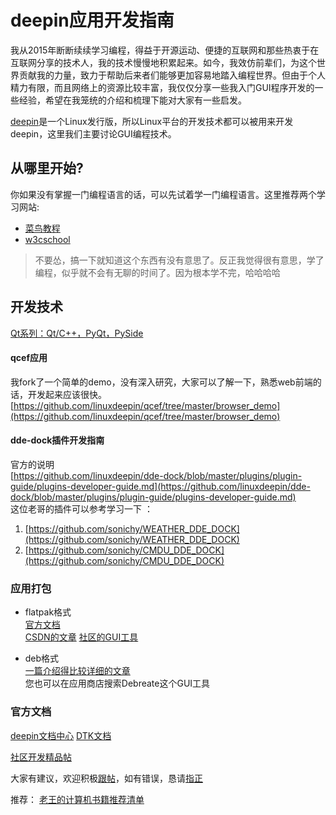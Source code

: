 # deepin应用开发指南 
我从2015年断断续续学习编程，得益于开源运动、便捷的互联网和那些热衷于在互联网分享的技术人，我的技术慢慢地积累起来。如今，我效仿前辈们，为这个世界贡献我的力量，致力于帮助后来者们能够更加容易地踏入编程世界。但由于个人精力有限，而且网络上的资源比较丰富，我仅仅分享一些我入门GUI程序开发的一些经验，希望在我笼统的介绍和梳理下能对大家有一些启发。

[deepin](https://www.deepin.com)是一个Linux发行版，所以Linux平台的开发技术都可以被用来开发deepin，这里我们主要讨论GUI编程技术。

## 从哪里开始?
你如果没有掌握一门编程语言的话，可以先试着学一门编程语言。这里推荐两个学习网站:    
- [菜鸟教程](http://www.runoob.com)
- [w3cschool](https://www.w3cschool.cn)
> 不要怂，搞一下就知道这个东西有没有意思了。反正我觉得很有意思，学了编程，似乎就不会有无聊的时间了。因为根本学不完，哈哈哈哈

## 开发技术
[Qt系列：Qt/C++，PyQt，PySide](https://github.com/ziqiangxu/deepin-develop-guide/blob/master/qt.md)

#### qcef应用
我fork了一个简单的demo，没有深入研究，大家可以了解一下，熟悉web前端的话，开发起来应该很快。
[https://github.com/linuxdeepin/qcef/tree/master/browser_demo](https://github.com/linuxdeepin/qcef/tree/master/browser_demo)

#### dde-dock插件开发指南
官方的说明    
[https://github.com/linuxdeepin/dde-dock/blob/master/plugins/plugin-guide/plugins-developer-guide.md](https://github.com/linuxdeepin/dde-dock/blob/master/plugins/plugin-guide/plugins-developer-guide.md)    
这位老哥的插件可以参考学习一下 ：    
1. [https://github.com/sonichy/WEATHER_DDE_DOCK](https://github.com/sonichy/WEATHER_DDE_DOCK)
2. [https://github.com/sonichy/CMDU_DDE_DOCK](https://github.com/sonichy/CMDU_DDE_DOCK)

### 应用打包
- flatpak格式    
[官方文档](http://docs.flatpak.org/en/latest/introduction.html)    
[CSDN的文章](https://blog.csdn.net/beyond_zhangna/article/details/78335747)
[社区的GUI工具](https://bbs.deepin.org/forum.php?mod=viewthread&tid=152879)    

- deb格式    
[一篇介绍得比较详细的文章](https://www.cnblogs.com/Genesis-007/p/5219960.html)    
您也可以在应用商店搜索Debreate这个GUI工具

### 官方文档
[deepin文档中心](https://docs.deepin.io)
[DTK文档](https://docs.deepin.io/dtk/index.html)

[社区开发精品帖](https://bbs.deepin.org/forum.php?mod=forumdisplay&fid=49&filter=digest&digest=1)


大家有建议，欢迎积极[跟帖](https://github.com/ziqiangxu/deepin-develop-guide/issues/new)，如有错误，恳请[指正
](https://github.com/ziqiangxu/deepin-develop-guide/issues/new)

推荐：
[老王的计算机书籍推荐清单](https://www.jianshu.com/p/9d7bc8e84087)
